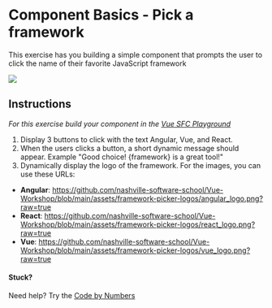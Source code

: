# Component Basics - Pick a framework

This exercise has you building a simple component that prompts the user to click the name of their favorite JavaScript framework

![](../images/Framework_Picker.gif)

## Instructions

_For this exercise build your component in the [Vue SFC Playground](https://play.vuejs.org/)_

1. Display 3 buttons to click with the text Angular, Vue, and React.
1. When the users clicks a button, a short dynamic message should appear. Example "Good choice! {framework} is a great tool!"
1. Dynamically display the logo of the framework. For the images, you can use these URLs:

- **Angular**: https://github.com/nashville-software-school/Vue-Workshop/blob/main/assets/framework-picker-logos/angular_logo.png?raw=true
- **React**: https://github.com/nashville-software-school/Vue-Workshop/blob/main/assets/framework-picker-logos/react_logo.png?raw=true
- **Vue**: https://github.com/nashville-software-school/Vue-Workshop/blob/main/assets/framework-picker-logos/vue_logo.png?raw=true

#### Stuck?

Need help? Try the [Code by Numbers](./framework-picker_CBN.md)
